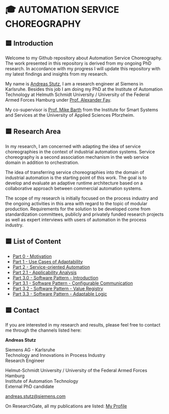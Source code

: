 # :mortar_board: AUTOMATION SERVICE CHOREOGRAPHY
## :blue_square: Introduction

Welcome to my Github repository about Automation Service Choreography.
The work presented in this repository is derived from my ongoing PhD research.
In accordance with my progress I will update this repository with my latest findings and insights from my research.

My name is [Andreas Stutz](https://www.researchgate.net/profile/Andreas-Stutz), I am a research engineer at Siemens in Karlsruhe. Besides this job I am doing my PhD at the Institute of Automation Technology at Helmuth Schmidt University / University of the Federal Armed Forces Hamburg under [Prof. Alexander Fay](https://www.researchgate.net/profile/Alexander-Fay).

My co-supervisor is [Prof. Mike Barth](https://www.researchgate.net/profile/Mike-Barth) from the Institute for Smart Systems and Services at the University of Applied Sciences Pforzheim.

## :blue_square: Research Area

In my research, I am concerned with adapting the idea of service choreographies in the context of industrial automation systems. Service choreography is a second association mechanism in the web service domain in addition to orchestration.

The idea of transferring service choreographies into the domain of industrial automation is the starting point of this work. The goal is to develop and evaluate an adaptive runtime architecture based on a collaborative approach between commercial automation systems.

The scope of my research is initially focused on the process industry and the ongoing activities in this area with regard to the topic of modular production. Requirements for the solution to be developed come from standardization committees, publicly and privately funded research projects as well as expert interviews with users of automation in the process industry.

## :blue_square: List of Content

* [Part 0 - Motivation](Part_0_Motivation/README.md)
* [Part 1 - Use Cases of Adaptability](Part_1_UseCases/README.md)
* [Part 2 - Service-oriented Automation](Part_2_AutomationBasics/README.md)
* [Part 2.1 - Applicability Analysis](Part_2_1_ApplicabilityAnalysis/README.md)
* [Part 3.0 - Software Pattern - Introduction](Part_3_Software_Patterns/README.md)
* [Part 3.1 - Software Pattern - Configurable Communication](Part_3_1_ConfigurableCommunication/README.md)
* [Part 3.2 - Software Pattern - Value Registry](Part_3_2_ValueRegistry/README.md)
* [Part 3.3 - Software Pattern - Adaptable Logic](Part_3_3_AdaptiveLogic/README.md)

## :blue_square: Contact

If you are interested in my research and results, please feel free to contact me through the channels listed here:

**Andreas Stutz**  

Siemens AG - Karlsruhe  
Technology and Innovations in Process Industry  
Research Engineer

Helmut-Schmidt University / University of the Federal Armed Forces Hamburg  
Institute of Automation Technology  
External PhD candidate

andreas.stutz@siemens.com

On ResearchGate, all my publications are listed: [My Profile](https://www.researchgate.net/profile/Andreas-Stutz)

